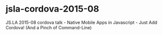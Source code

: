 # jsla-cordova-2015-08
JS.LA 2015-08 cordova talk - Native Mobile Apps in Javascript - Just Add Cordova! (And a Pinch of Command-Line)

